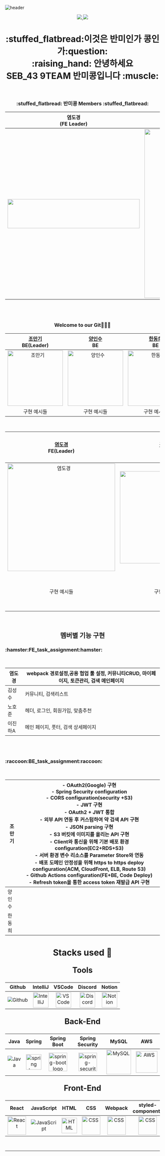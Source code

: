 ![header](https://capsule-render.vercel.app/api?type=waving&color=auto&height=300&section=header&text=반미콩%20&fontSize=75)

<p align='center'>
  <a href="https://github.com/codestates-seb/seb43_main_009/issues">
    <img src="https://img.shields.io/badge/IDEA%20ISSUE%20-%23F7DF1E.svg?&style=for-the-badge&&logoColor=white"/>
  </a>
  
  <a target="_blank" href="https://www.dowajoyak.store">
    <img src="https://img.shields.io/badge/DEMO%20-%234FC08D.svg?&style=for-the-badge&&logoColor=white"/>
  </a>
</p>

<div align="center">
<h1>:stuffed_flatbread:이것은 반미인가 콩인가:question: <br>:raising_hand: 안녕하세요  <br> SEB_43 9TEAM 반미콩입니다 :muscle:</h1>
</div>

<br>

<div align="center">
<h3>:stuffed_flatbread: 반미콩 Members :stuffed_flatbread:</h3>

|염도경<br>(FE Leader)|김성수<br>(FE)|노호준<br>(FE)|이진하A<br>(FE)|조만기<br>(BE Leader)|양인수<br>(BE)|한동희<br>(BE)|
|---|---|---|---|---|---|---|
|<img width="430px" height="95px" src="https://user-images.githubusercontent.com/82639552/235307158-1cb6146d-53a1-4c06-9f8e-9ab3b6557199.jpg"/>|<img width="550px" src="https://user-images.githubusercontent.com/82639552/235307301-f1f52c06-781b-43ff-9493-d9e69c7ea118.jpg"/>|<img width="550px" src="https://user-images.githubusercontent.com/82639552/235307316-087601a2-bf93-4bf3-a7b1-b128243ef242.jpg"/>|<img width="550px" src="https://user-images.githubusercontent.com/82639552/235307329-5a37c265-ec9d-4a63-acd3-e3d5f69068b0.jpg"/>|<img width="430px" src="https://user-images.githubusercontent.com/82639552/235307385-877084c4-1a4d-4b61-9c2c-eec712e6bb3e.jpg"/>|<img width="500px" src="https://user-images.githubusercontent.com/82639552/235307351-71145bf5-c902-434b-90e3-9563385b9c71.jpg"/>|<img width="500px" src="https://user-images.githubusercontent.com/82639552/235307360-cd8e5f1d-ee0c-4295-bad2-278d072ccd5e.jpg"/>|
  

</div>


<br>
<br>

<div align="center">
    <h3>Welcome to our Git👨‍👦‍👦</h3>
<table>
  <thead>
    <tr>
      <th align="center"> <a href="https://github.com/Sniij"> 조만기 </a> <br/>BE(Leader)</th>
      <th align="center"> <a href="https://github.com/insooY"> 양인수 </a> <br/>BE</th>
      <th align="center"> <a href="https://github.com/Gitdonghee"> 한동희 </a> <br/>BE</th>
    </tr>
  </thead>
  <tbody>
    <tr>
      <td align="center"><img src="https://i.namu.wiki/i/hPndVO91vVA0x1c0Vb4ELrqyJ2vtV3aXxsdbCENJlBR9cHjKBsXnJqEUoDouNGuiH9pZt11XfrOQ-F1oz-hdWA.webp" alt="조만기" width="180"></td>
      <td align="center"><img src="https://avatars.githubusercontent.com/u/120349578?v=4" alt="양인수" width="180"></td>
      <td align="center"><img src="https://avatars.githubusercontent.com/u/119929608?v=4" alt="한동희" width="180"></td>
    </tr>
    <tr>
      <td align="center">구현 예시들</td>
      <td align="center">구현 예시들</td>
      <td align="center">구현 예시들</td>
    </tr>
  </tbody>
</table>

<br>

<table>
  <thead>
    <tr>
      <th align="center"> <a href="https://github.com/yeomdogyeong"> 염도경 </a> <br/>FE(Leader)</th>
      <th align="center"> <a href="https://github.com/ggggggggithub"> 김성수 </a> <br/>FE</th>
      <th align="center"> <a href="https://github.com/nowaveosu"> 노호준 </a> <br/>FE</th>
      <th align="center"> <a href="https://github.com/wlsljh0516"> 이진하 </a> <br/>FE</th>
    </tr>
  </thead>
  <tbody>
    <tr>
      <td align="center"><img src="https://avatars.githubusercontent.com/u/82639552?v=4" alt="염도경" width="350"></td>
      <td align="center"><img src="https://cdn.pixabay.com/photo/2014/10/04/22/29/monkey-474147_960_720.png" alt="김성수" width="300"></td>
      <td align="center"><img src="https://avatars.githubusercontent.com/u/82007474?v=4" alt="노호준" style="max-width: 100%"></td>
      <td align="center"><img src="https://avatars.githubusercontent.com/u/66173718?v=4" alt="이진하" style="max-width: 100%"></td>
    </tr>
    <tr>
      <td align="center">구현 예시들</td>
      <td align="center">구현 예시들</td>
      <td align="center">구현 예시들</td>
      <td align="center">구현 예시들</td>
    </tr>
  </tbody>
</table>

</div>

<br>

<div align="center">

 <h2>멤버별 기능 구현</h2>
</div>

<h3>:hamster:FE_task_assignment:hamster:</h3>
<br>
  
|염도경|webpack 경로설정,공용 협업 툴 설정, 커뮤니티CRUD, 마이페이지, 토큰관리, 검색 메인페이지|
|---|---|
|김성수|커뮤니티, 검색리스트|
|노호준|헤더, 로그인, 회원가입, 맞춤추천|
|이진하A|메인 페이지, 풋터, 검색 상세페이지|

<br><br>


<h3>:raccoon:BE_task_assignment:raccoon:</h3>
<br>

|조만기|- OAuth2(Google) 구현<br/> - Spring Security configuration<br/>- CORS configuration(security  +S3)<br/> - JWT 구현 <br/> - OAuth2 + JWT 통합 <br/> - 외부 API 연동 후 커스텀하여 약 검색 API 구현 <br/> - JSON parsing 구현<br/>- S3 버킷에 이미지를 올리는 API 구현 <br/>- Client와 통신을 위해 기본 배포 환경 configuration(EC2+RDS+S3) <br/> - 서버 환경 변수 리소스를 Parameter Store와 연동<br/>- 배포 도메인 안정성을 위해 https to https deploy configuration(ACM, CloudFront, ELB, Route 53) <br/>- Github Actions configuration(FE+BE, Code Deploy)<br/>- Refresh token을 통한 access token 재발급 API 구현|
|---|---|
|양인수||
|한동희||

  </div>
  
<div align="center">
  
<div align="center">
    <h1>Stacks used 🛒</h1>
    <p style="font-weight: bold; font-size:25px">Tools</p>
<table>
  <thead>
    <tr>
      <th align="center"> Github </th>
      <th align="center"> IntelliJ </th>
      <th align="center"> VSCode </th>
      <th align="center"> Discord </th>
      <th align="center"> Notion </th>
    </tr>
  </thead>
  <tbody>
    <tr>
      <td align="center"> <img alt="Github" src="https://simpleicons.org/icons/github.svg" style="max-width: 100%"/> </td>
      <td align="center"> <img alt="IntelliJ" src="https://simpleicons.org/icons/intellijidea.svg" width="50" > </td>
      <td align="center"> <img alt="VSCode" src="https://simpleicons.org/icons/visualstudiocode.svg" width="50"> </td>
      <td align="center"> <img alt="Discord" src="https://simpleicons.org/icons/discord.svg" width="50"></td>
      <td align="center"> <img alt="Notion" src="https://simpleicons.org/icons/notion.svg" width="50"> </td>
    </tr>
  </tbody>
</table>
    <p style="font-weight: bold; font-size:25px">Back-End</p>
<table>
  <thead>
    <tr>
      <th align="center"> Java </th>
      <th align="center"> Spring </th>
      <th align="center"> Spring Boot </th>
      <th align="center"> Spring Security </th>
      <th align="center"> MySQL </th>
      <th align="center"> AWS </th>
    </tr>
  </thead>
  <tbody>
    <tr>
      <td align="center"> <img  alt="Java" src="https://techstack-generator.vercel.app/java-icon.svg" style="max-width: 100%"/> </td>
      <td align="center"> <img alt="spring logo" src="https://simpleicons.org/icons/spring.svg" width="50" > </td>
      <td align="center"> <img alt="spring-boot logo" src="https://simpleicons.org/icons/springboot.svg" width="60"> </td>
      <td align="center"> <img alt="spring-security logo" src="https://simpleicons.org/icons/springsecurity.svg" width="60"></td>
      <td align="center"> <img alt="MySQL" src="https://simpleicons.org/icons/mysql.svg" width="80"> </td>
      <td align="center"> <img alt="AWS" src="https://simpleicons.org/icons/amazonaws.svg" width="70"> </td>
    </tr>
  </tbody>
</table>
    <p style="font-weight: bold; font-size:25px">Front-End</p>
<table>
  <thead>
    <tr>
      <th align="center"> React </th>
      <th align="center"> JavaScript </th>
      <th align="center"> HTML </th>
      <th align="center"> CSS </th>
        <th align="center"> Webpack </th>
	 <th align="center"> styled-components </th>
	 <th align="center"> Redux </th>
    </tr>
  </thead>
  <tbody>
    <tr>      
      <td align="center"> <img alt="React" src="https://simpleicons.org/icons/react.svg" width="60"></td>
      <td align="center"> <img alt="JavaScript" src="https://simpleicons.org/icons/javascript.svg" style="max-width: 100%"/> </td>
      <td align="center"> <img alt="HTML" src="https://simpleicons.org/icons/html5.svg" width="50" > </td>
      <td align="center"> <img alt="CSS" src="https://simpleicons.org/icons/css3.svg" width="60"> </td>
      <td align="center"> <img alt="CSS" src="https://simpleicons.org/icons/webpack.svg" width="60"> </td>
       <td align="center"> <img alt="CSS" src="https://simpleicons.org/icons/styledcomponents.svg" width="60"> </td>
        <td align="center"> <img alt="CSS" src="https://simpleicons.org/icons/redux.svg" width="60"> </td>
    </tr>
  </tbody>
</table>

</div>

<br>

---
<br>


